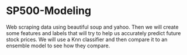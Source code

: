 # SP500-Modeling
Web scraping data using beautiful soup and yahoo. Then we will create some features and labels that will try to help us accurately predict future stock prices. 
We will use a Knn classifier and then compare it to an ensemble model to see how they compare.
